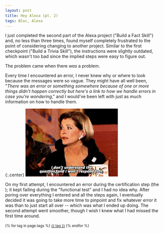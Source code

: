 ```yaml
---
layout: post
title: Hey Alexa (pt. 2)
tags: Bloc, Alexa
---
```


I just completed the second part of the Alexa project ("Build a Fact Skill") and, no less than three times, found myself completely frustrated to the point of considering changing to another project. Similar to the first checkpoint ("Build a Trivia Skill"), the instructions were slightly outdated, which wasn't too bad since the implied steps were easy to figure out.

The problem came when there _was_ a problem.

Every time I encountered an error, I never knew why or where to look because the messages were so vague. They might have all well been, "_There was an error or something somewhere because of one or more things didn't happen correctly but here's a link to how we handle errors in case you're wondering_," and I would've been left with just as much information on how to handle them.

{:.center}
<img src="/assets/dont_understand.gif" width="300" height="220" />

On my first attempt, I encountered an error during the certification step (the ); it kept failing during the "functional test" and I had no idea why. After poring over everything I entered and all the steps again, I eventually decided it was going to take more time to pinpoint and fix whatever error it was than to just start all over -- which was what I ended up doing. The second attempt went smoother, though I wish I knew what I had missed the first time around.


<small>
    {% for tag in page.tags %}
    <a href="/tags/{{ tag }}/">{{ tag }}</a>
    {% endfor %}
</small>
